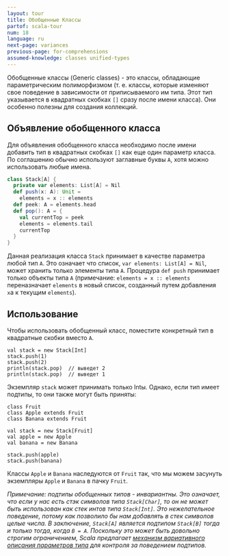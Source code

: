 ```yaml
---
layout: tour
title: Обобщенные Классы
partof: scala-tour
num: 18
language: ru
next-page: variances
previous-page: for-comprehensions
assumed-knowledge: classes unified-types
---
```

Обобщенные классы (Generic classes) - это классы, обладающие параметрическим полиморфизмом (т. е. классы, которые изменяют свое поведение в зависимости от приписываемого им типа. Этот тип указывается в квадратных скобках `[]` сразу после имени класса). Они особенно полезны для создания коллекций.

## Объявление обобщенного класса
Для объявления обобщенного класса необходимо после имени добавить тип в квадратных скобках `[]` как еще один параметр класса. По соглашению обычно используют заглавные буквы `A`, хотя можно использовать любые имена.
```scala mdoc
class Stack[A] {
  private var elements: List[A] = Nil
  def push(x: A): Unit =
    elements = x :: elements
  def peek: A = elements.head
  def pop(): A = {
    val currentTop = peek
    elements = elements.tail
    currentTop
  }
}
```
Данная реализация класса `Stack` принимает в качестве параметра любой тип `A`. Это означает что список, `var elements: List[A] = Nil`, может хранить только элементы типа `A`. Процедура `def push` принимает только объекты типа `A` (примечание:  `elements = x :: elements` переназначает `elements` в новый список, созданный путем добавления `x`а к текущим `elements`).

## Использование

Чтобы использовать обобщенный класс, поместите конкретный тип в квадратные скобки вместо `A`.
```
val stack = new Stack[Int]
stack.push(1)
stack.push(2)
println(stack.pop)  // выведет 2
println(stack.pop)  // выведет 1
```
Экземпляр `stack` может принимать только Intы. Однако, если тип имеет подтипы, то они также могут быть приняты:
```
class Fruit
class Apple extends Fruit
class Banana extends Fruit

val stack = new Stack[Fruit]
val apple = new Apple
val banana = new Banana

stack.push(apple)
stack.push(banana)
```
Классы `Apple` и `Banana` наследуются от `Fruit` так, что мы можем засунуть экземпляры `Apple` и `Banana` в пачку `Fruit`.

_Примечание: подтипы обобщенных типов - *инвариантны*. Это означает, что если у нас есть стэк символов типа `Stack[Char]`, то он не может быть использован как стек интов типа `Stack[Int]`. Это нежелательное поведение, потому как позволило бы нам добавлять в стек символов целые числа. В заключение, `Stack[A]` является подтипом `Stack[B]` тогда и только тогда, когда `B = A`. Поскольку это может быть довольно строгим ограничением, Scala предлагает [механизм вариативного описания параметров типа](variances.html) для контроля за поведением подтипов._
